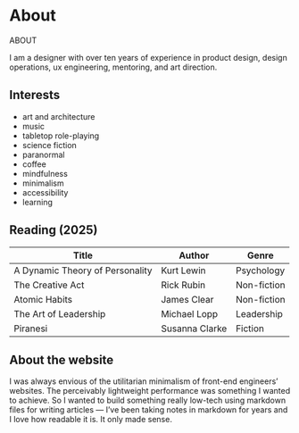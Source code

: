 <h1 class="sr-only"> About </h1>

<div class="introduction">



<bb-tags>

ABOUT

</bb-tags>

<bb-intro>

I am a designer with over ten years of experience in product design, design operations, ux engineering, mentoring, and art direction.

</bb-intro>

</div>

## Interests
- art and architecture
- music
- tabletop role-playing
- science fiction
- paranormal
- coffee
- mindfulness
- minimalism
- accessibility
- learning


## Reading (2025)

Title | Author | Genre 
-------|-------|-------
A Dynamic Theory of Personality | Kurt Lewin | Psychology 
The Creative Act | Rick Rubin | Non-fiction 
Atomic Habits | James Clear | Non-fiction 
The Art of Leadership | Michael Lopp | Leadership 
Piranesi | Susanna Clarke | Fiction


## About the website

I was always envious of the utilitarian minimalism of front-end engineers’ websites. The perceivably lightweight performance was something I wanted to achieve. So I wanted to build something really low-tech using markdown files for writing articles — I’ve been taking notes in markdown for years and I love how readable it is. It only made sense.
